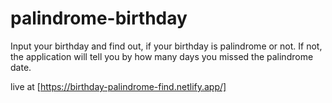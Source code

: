 # palindrome-birthday

Input your birthday and find out, if your birthday is palindrome or not.
If not, the application will tell you by how many days you missed the palindrome date.

live at [https://birthday-palindrome-find.netlify.app/]
